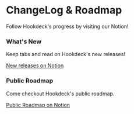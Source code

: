 # ChangeLog & Roadmap

Follow Hookdeck's progress by visiting our Notion!

### What's New
Keep tabs and read on Hookdeck's new releases! 

[New releases on Notion](https://www.notion.so/hoodeck/6414e402b99748baa23122188cde51f5?v=2418fff58d9e4ebf9988119934ede778)


### Public Roadmap

Come checkout Hookdeck's public roadmap.

[Public Roadmap on Notion](https://www.notion.so/hoodeck/69276510ee8b48408ca12bdbe60b0ece?v=0c174fdd5d98465db3a74dc9bcdb7df2)
